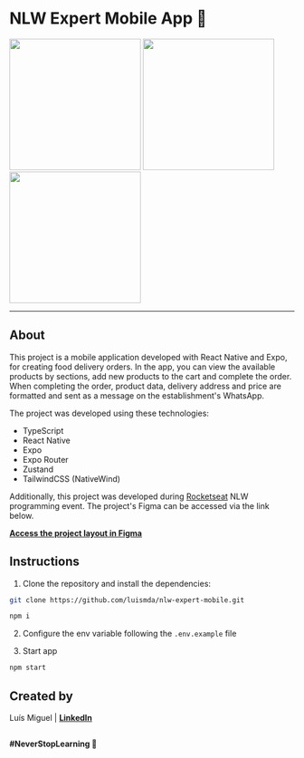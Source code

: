 # NLW Expert Mobile App 🍔

<img width="232" src="https://github.com/luismda/nlw-expert-mobile/assets/88680118/ca636a61-0903-47b7-9c6d-210e0eb27417" alt="" />
<img width="232" src="https://github.com/luismda/nlw-expert-mobile/assets/88680118/212ec2a8-435e-4f91-858a-aa3bcde453f3" alt="" />
<img width="232" src="https://github.com/luismda/nlw-expert-mobile/assets/88680118/144e2238-d720-4f07-82d1-7f4caec9ada6" alt="" />

---

## About

This project is a mobile application developed with React Native and Expo, for creating food delivery orders. In the app, you can view the available products by sections, add new products to the cart and complete the order. When completing the order, product data, delivery address and price are formatted and sent as a message on the establishment's WhatsApp.

The project was developed using these technologies:

- TypeScript
- React Native
- Expo
- Expo Router
- Zustand
- TailwindCSS (NativeWind)

Additionally, this project was developed during [Rocketseat](https://github.com/rocketseat-education) NLW programming event. The project's Figma can be accessed via the link below.

[**Access the project layout in Figma**](https://www.figma.com/community/file/1336456468568916765/nlw-expert-orders)

## Instructions

1. Clone the repository and install the dependencies:

```sh
git clone https://github.com/luismda/nlw-expert-mobile.git
```

```sh
npm i
```

2. Configure the env variable following the `.env.example` file

3. Start app

```sh
npm start
```

## Created by

Luís Miguel | [**LinkedIn**](https://www.linkedin.com/in/luis-miguel-dutra-alves/)

##

**#NeverStopLearning 🚀**